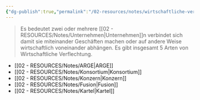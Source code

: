```yaml
---
{"dg-publish":true,"permalink":"/02-resources/notes/wirtschaftliche-verflechtung/","tags":["GFN/prüfungsrelevant/AP1","GFN/LF01"],"noteIcon":"","updated":"2025-07-12T13:31:41.324+02:00"}
---
```


>Es bedeutet zwei oder mehrere [[02 - RESOURCES/Notes/Unternehmen\|Unternehmen]]n verbindet sich damit sie miteinander Geschäften machen oder auf andere Weise wirtschaftlich voneinander abhängen. Es gibt insgesamt 5 Arten von Wirtschaftliche Verflechtung.

- [[02 - RESOURCES/Notes/ARGE\|ARGE]]
- [[02 - RESOURCES/Notes/Konsortium\|Konsortium]]
- [[02 - RESOURCES/Notes/Konzern\|Konzern]]
- [[02 - RESOURCES/Notes/Fusion\|Fusion]]
- [[02 - RESOURCES/Notes/Kartel\|Kartel]]